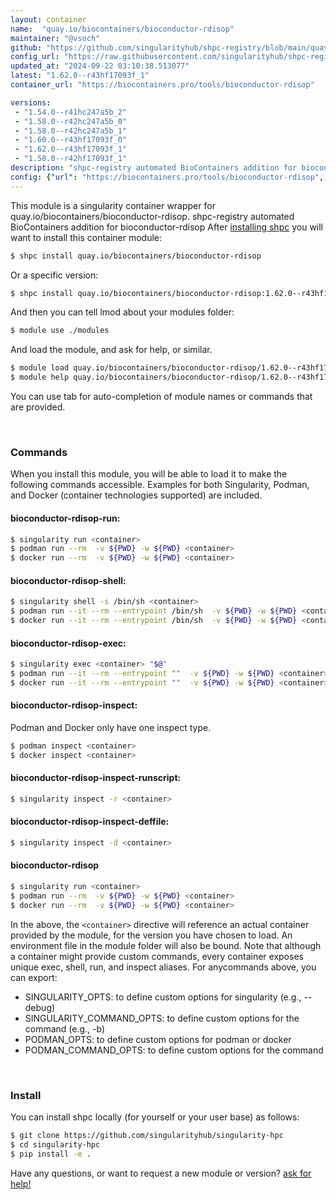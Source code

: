 ```yaml
---
layout: container
name:  "quay.io/biocontainers/bioconductor-rdisop"
maintainer: "@vsoch"
github: "https://github.com/singularityhub/shpc-registry/blob/main/quay.io/biocontainers/bioconductor-rdisop/container.yaml"
config_url: "https://raw.githubusercontent.com/singularityhub/shpc-registry/main/quay.io/biocontainers/bioconductor-rdisop/container.yaml"
updated_at: "2024-09-22 03:10:38.513077"
latest: "1.62.0--r43hf17093f_1"
container_url: "https://biocontainers.pro/tools/bioconductor-rdisop"

versions:
 - "1.54.0--r41hc247a5b_2"
 - "1.58.0--r42hc247a5b_0"
 - "1.58.0--r42hc247a5b_1"
 - "1.60.0--r43hf17093f_0"
 - "1.62.0--r43hf17093f_1"
 - "1.58.0--r42hf17093f_1"
description: "shpc-registry automated BioContainers addition for bioconductor-rdisop"
config: {"url": "https://biocontainers.pro/tools/bioconductor-rdisop", "maintainer": "@vsoch", "description": "shpc-registry automated BioContainers addition for bioconductor-rdisop", "latest": {"1.62.0--r43hf17093f_1": "sha256:4227c321482edb5614f3f76d449f379851468b8e3f5841d009cf7dfe6cf144a4"}, "tags": {"1.54.0--r41hc247a5b_2": "sha256:936f04d8dc9733a99aafd8380115c300fa694643a0b5b700ac9240119eb6666d", "1.58.0--r42hc247a5b_0": "sha256:60b7a1e7f83a249e383e2eb98a9b65f862f3b9082ded620f014822f2d412c104", "1.58.0--r42hc247a5b_1": "sha256:acc73757cf00d9195f6bc378118162cf203b18ef65c025c30c7487f334311071", "1.60.0--r43hf17093f_0": "sha256:a1e1f0a318ab9f8a852a3cd8b875089f1d1da990e0670ad1ddd64af6c0fc4271", "1.62.0--r43hf17093f_1": "sha256:4227c321482edb5614f3f76d449f379851468b8e3f5841d009cf7dfe6cf144a4", "1.58.0--r42hf17093f_1": "sha256:f3a1393592e4cbd5b057daa6a18b5f1717a15911f6c727ad66a9756cb6c59cd7"}, "docker": "quay.io/biocontainers/bioconductor-rdisop"}
---
```


This module is a singularity container wrapper for quay.io/biocontainers/bioconductor-rdisop.
shpc-registry automated BioContainers addition for bioconductor-rdisop
After [installing shpc](#install) you will want to install this container module:


```bash
$ shpc install quay.io/biocontainers/bioconductor-rdisop
```

Or a specific version:

```bash
$ shpc install quay.io/biocontainers/bioconductor-rdisop:1.62.0--r43hf17093f_1
```

And then you can tell lmod about your modules folder:

```bash
$ module use ./modules
```

And load the module, and ask for help, or similar.

```bash
$ module load quay.io/biocontainers/bioconductor-rdisop/1.62.0--r43hf17093f_1
$ module help quay.io/biocontainers/bioconductor-rdisop/1.62.0--r43hf17093f_1
```

You can use tab for auto-completion of module names or commands that are provided.

<br>

### Commands

When you install this module, you will be able to load it to make the following commands accessible.
Examples for both Singularity, Podman, and Docker (container technologies supported) are included.

#### bioconductor-rdisop-run:

```bash
$ singularity run <container>
$ podman run --rm  -v ${PWD} -w ${PWD} <container>
$ docker run --rm  -v ${PWD} -w ${PWD} <container>
```

#### bioconductor-rdisop-shell:

```bash
$ singularity shell -s /bin/sh <container>
$ podman run --it --rm --entrypoint /bin/sh  -v ${PWD} -w ${PWD} <container>
$ docker run --it --rm --entrypoint /bin/sh  -v ${PWD} -w ${PWD} <container>
```

#### bioconductor-rdisop-exec:

```bash
$ singularity exec <container> "$@"
$ podman run --it --rm --entrypoint ""  -v ${PWD} -w ${PWD} <container> "$@"
$ docker run --it --rm --entrypoint ""  -v ${PWD} -w ${PWD} <container> "$@"
```

#### bioconductor-rdisop-inspect:

Podman and Docker only have one inspect type.

```bash
$ podman inspect <container>
$ docker inspect <container>
```

#### bioconductor-rdisop-inspect-runscript:

```bash
$ singularity inspect -r <container>
```

#### bioconductor-rdisop-inspect-deffile:

```bash
$ singularity inspect -d <container>
```



#### bioconductor-rdisop

```bash
$ singularity run <container>
$ podman run --rm  -v ${PWD} -w ${PWD} <container>
$ docker run --rm  -v ${PWD} -w ${PWD} <container>
```


In the above, the `<container>` directive will reference an actual container provided
by the module, for the version you have chosen to load. An environment file in the
module folder will also be bound. Note that although a container
might provide custom commands, every container exposes unique exec, shell, run, and
inspect aliases. For anycommands above, you can export:

 - SINGULARITY_OPTS: to define custom options for singularity (e.g., --debug)
 - SINGULARITY_COMMAND_OPTS: to define custom options for the command (e.g., -b)
 - PODMAN_OPTS: to define custom options for podman or docker
 - PODMAN_COMMAND_OPTS: to define custom options for the command

<br>

### Install

You can install shpc locally (for yourself or your user base) as follows:

```bash
$ git clone https://github.com/singularityhub/singularity-hpc
$ cd singularity-hpc
$ pip install -e .
```

Have any questions, or want to request a new module or version? [ask for help!](https://github.com/singularityhub/singularity-hpc/issues)
